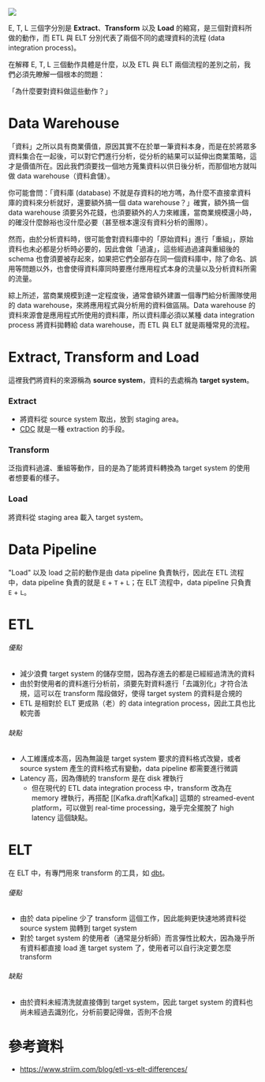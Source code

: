 ![](<https://raw.githubusercontent.com/Jamison-Chen/KM-software/master/img/etl-vs-elt.png>)

E, T, L 三個字分別是 **Extract**、**Transform** 以及 **Load** 的縮寫，是三個對資料所做的動作，而 ETL 與 ELT 分別代表了兩個不同的處理資料的流程 (data integration process)。

在解釋 E, T, L 三個動作具體是什麼，以及 ETL 與 ELT 兩個流程的差別之前，我們必須先瞭解一個根本的問題：

「為什麼要對資料做這些動作？」

# Data Warehouse

「資料」之所以具有商業價值，原因其實不在於單一筆資料本身，而是在於將眾多資料集合在一起後，可以對它們進行分析，從分析的結果可以延伸出商業策略，這才是價值所在。因此我們須要找一個地方蒐集資料以供日後分析，而那個地方就叫做 data warehouse（資料倉儲）。

你可能會問：「資料庫 (database) 不就是存資料的地方嗎，為什麼不直接拿資料庫的資料來分析就好，還要額外搞一個 data warehouse？」確實，額外搞一個 data warehouse 須要另外花錢，也須要額外的人力來維護，當商業規模還小時，的確沒什麼餘裕也沒什麼必要（甚至根本還沒有資料分析的團隊）。

然而，由於分析資料時，很可能會對資料庫中的「原始資料」進行「重組」，原始資料也未必都是分析時必要的，因此會做「過濾」，這些經過過濾與重組後的 schema 也會須要被存起來，如果把它們全部存在同一個資料庫中，除了命名、誤用等問題以外，也會使得資料庫同時要應付應用程式本身的流量以及分析資料所需的流量。

綜上所述，當商業規模到達一定程度後，通常會額外建置一個專門給分析團隊使用的 data warehouse，來將應用程式與分析用的資料做區隔。Data warehouse 的資料來源會是應用程式所使用的資料庫，所以資料庫必須以某種 data integration process 將資料拋轉給 data warehouse，而 ETL 與 ELT 就是兩種常見的流程。

# Extract, Transform and Load

這裡我們將資料的來源稱為 **source system**，資料的去處稱為 **target system**。

### Extract

- 將資料從 source system 取出，放到 staging area。
- [CDC](</System Design/CDC.md>) 就是一種 extraction 的手段。

### Transform

泛指資料過濾、重組等動作，目的是為了能將資料轉換為 target system 的使用者想要看的樣子。

### Load

將資料從 staging area 載入 target system。

# Data Pipeline

"Load" 以及 load 之前的動作是由 data pipeline 負責執行，因此在 ETL 流程中，data pipeline 負責的就是 `E` + `T` + `L`；在 ELT 流程中，data pipeline 只負責 `E` + `L`。

# ETL

###### 優點

- 減少浪費 target system 的儲存空間，因為存進去的都是已經經過清洗的資料
- 由於對使用者的資料進行分析前，須要先對資料進行「去識別化」才符合法規，這可以在 transform 階段做好，使得 target system 的資料是合規的
- ETL 是相對於 ELT 更成熟（老）的 data integration process，因此工具也比較完善

###### 缺點

- 人工維護成本高，因為無論是 target system 要求的資料格式改變，或者 source system 產生的資料格式有變動，data pipeline 都需要進行微調
- Latency 高，因為傳統的 transform 是在 disk 裡執行
    - 但在現代的 ETL data integration process 中，transform 改為在 memory 裡執行，再搭配 [[Kafka.draft|Kafka]] 這類的 streamed-event platform，可以做到 real-time processing，幾乎完全擺脫了 high latency 這個缺點。

# ELT

在 ELT 中，有專門用來 transform 的工具，如 [dbt](https://docs.getdbt.com/docs/introduction)。

###### 優點

- 由於 data pipeline 少了 transform 這個工作，因此能夠更快速地將資料從 source system 拋轉到 target system
- 對於 target system 的使用者（通常是分析師）而言彈性比較大，因為幾乎所有資料都直接 load 進 target system 了，使用者可以自行決定要怎麼 transform

###### 缺點

- 由於資料未經清洗就直接傳到 target system，因此 target system 的資料也尚未經過去識別化，分析前要記得做，否則不合規

# 參考資料

- <https://www.striim.com/blog/etl-vs-elt-differences/>
